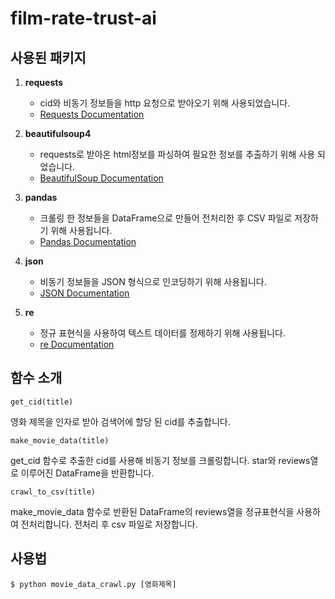 # film-rate-trust-ai

## 사용된 패키지

1. **requests**
   - cid와 비동기 정보들을 http 요청으로 받아오기 위해 사용되었습니다.
   - [Requests Documentation](https://docs.python-requests.org/en/latest/)

2. **beautifulsoup4**
   - requests로 받아온 html정보를 파싱하여 필요한 정보를 추출하기 위해 사용 되었습니다.
   - [BeautifulSoup Documentation](https://www.crummy.com/software/BeautifulSoup/bs4/doc/)

3. **pandas**
   - 크롤링 한 정보들을 DataFrame으로 만들어 전처리한 후 CSV 파일로 저장하기 위해 사용됩니다.
   - [Pandas Documentation](https://pandas.pydata.org/pandas-docs/stable/)

4. **json**
   - 비동기 정보들을 JSON 형식으로 인코딩하기 위해 사용됩니다. 
   - [JSON Documentation](https://docs.python.org/3/library/json.html)

5. **re**
   - 정규 표현식을 사용하여 텍스트 데이터를 정제하기 위해 사용됩니다.
   - [re Documentation](https://docs.python.org/3/library/re.html)


## 함수 소개
```
get_cid(title)
```
영화 제목을 인자로 받아 검색어에 할당 된 cid를 추출합니다.

```
make_movie_data(title)
```
get_cid 함수로 추출한 cid를 사용해 비동기 정보를 크롤링합니다. star와 reviews열로 이루어진 DataFrame을 반환합니다.

```
crawl_to_csv(title)
```
make_movie_data 함수로 반환된 DataFrame의 reviews열을 정규표현식을 사용하여 전처리합니다. 전처리 후 csv 파일로 저장합니다.


## 사용법
```
$ python movie_data_crawl.py [영화제목]
```
